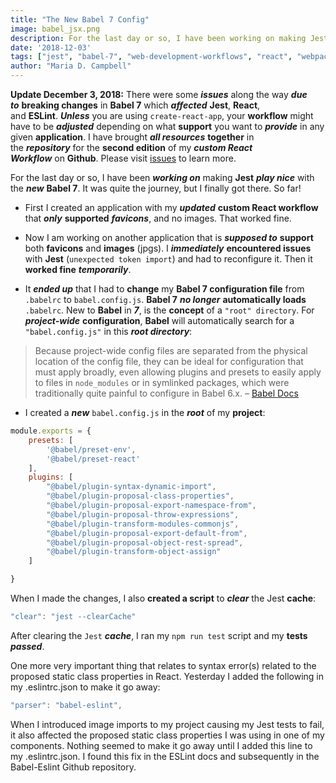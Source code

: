 ```yaml
---
title: "The New Babel 7 Config"
image: babel_jsx.png
description: For the last day or so, I have been working on making Jest play nice with the new Babel 7.
date: '2018-12-03'
tags: ["jest", "babel-7", "web-development-workflows", "react", "webpack", "test-driven-development"]
author: "Maria D. Campbell"
---
```


**Update December 3, 2018:** There were some ***issues*** along the way ***due to*** **breaking changes** in **Babel 7** which ***affected*** **Jest**, **React**, and **ESLint**. ***Unless*** you are using `create-react-app`, your **workflow** might have to be ***adjusted*** depending on what **support** you want to ***provide*** in any given **application**. I have brought ***all resources*** **together** in the ***repository*** for the **second edition** of my ***custom React Workflow*** on **Github**. Please visit [issues](https://github.com/interglobalmedia/react-workflow-updated-2018/issues/1) to learn more.

For the last day or so, I have been ***working on*** making **Jest** ***play nice*** with the ***new*** **Babel 7**. It was quite the journey, but I finally got there. So far!

+ First I created an application with my ***updated*** **custom React workflow** that ***only*** **supported** ***favicons***, and no images. That worked fine.

+ Now I am working on another application that  is ***supposed to*** **support** both **favicons** and **images** (jpgs). I ***immediately*** **encountered issues** with **Jest** (`unexpected token import`) and had to reconfigure it. Then it **worked fine** ***temporarily***.

+ It ***ended up*** that I had to **change** my **Babel 7 configuration file** from `.babelrc` to `babel.config.js`. **Babel 7** ***no longer*** **automatically loads** `.babelrc`. New to **Babel** in ***7***, is the **concept** of a `"root" directory`. For ***project-wide*** **configuration**, **Babel** will automatically search for a `"babel.config.js"` in this ***root directory***:

>Because project-wide config files are separated from the physical location of the config file, they can be ideal for configuration that must apply broadly, even allowing plugins and presets to easily apply to files in `node_modules` or in symlinked packages, which were traditionally quite painful to configure in Babel 6.x. – [Babel Docs](https://babeljs.io/docs/en/next/config-files#project-wide-configuration)

+ I created a ***new*** `babel.config.js` in the ***root*** of my **project**:

```js
module.exports = {
    presets: [
        '@babel/preset-env',
        '@babel/preset-react'
    ],
    plugins: [
        "@babel/plugin-syntax-dynamic-import",
        "@babel/plugin-proposal-class-properties",
        "@babel/plugin-proposal-export-namespace-from",
        "@babel/plugin-proposal-throw-expressions",
        "@babel/plugin-transform-modules-commonjs",
        "@babel/plugin-proposal-export-default-from",
        "@babel/plugin-proposal-object-rest-spread",
        "@babel/plugin-transform-object-assign"
    ]

}
```

When I made the changes, I also **created a script** to ***clear*** the Jest **cache**:

```js
"clear": "jest --clearCache"
```

After clearing the `Jest` ***cache***, I ran my `npm run test` script and my **tests** ***passed***.

One more very important thing that relates to syntax error(s) related to the proposed static class properties in React. Yesterday I added the following in my .eslintrc.json to make it go away:

```js
"parser": "babel-eslint",
```

When I introduced image imports to my project causing my Jest tests to fail, it also affected the proposed static class properties I was using in one of my components. Nothing seemed to make it go away until I added this line to my .eslintrc.json. I found this fix in the ESLint docs and subsequently in the Babel-Eslint Github repository.

